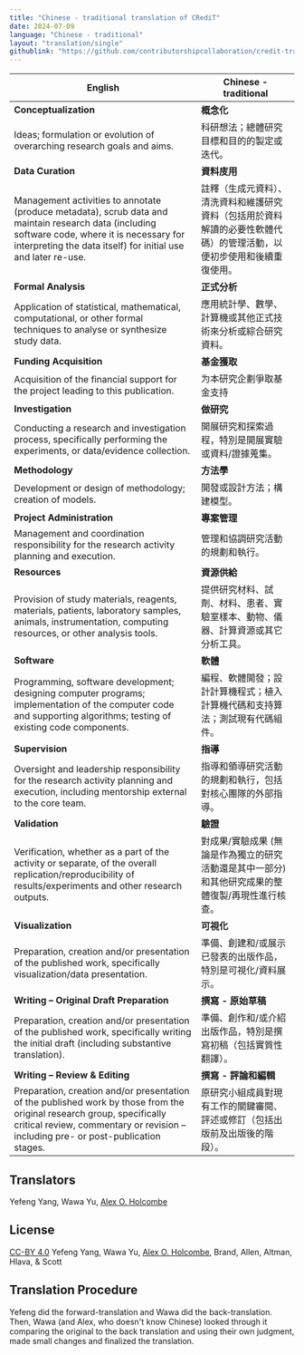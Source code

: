 ```yaml
---
title: "Chinese - traditional translation of CRediT"
date: 2024-07-09
language: "Chinese - traditional"
layout: "translation/single"
githublink: "https://github.com/contributorshipcollaboration/credit-translation/blob/main/translations/credit_translation_tc.json"
---
```


| English | Chinese - traditional |
| --- | --- |
| **Conceptualization** | **概念化** |
| Ideas; formulation or evolution of overarching research goals and aims. | 科研想法；總體研究目標和目的的製定或迭代。 |
| **Data Curation** | **資料庋用** |
| Management activities to annotate (produce metadata), scrub data and maintain research data (including software code, where it is necessary for interpreting the data itself) for initial use and later re-use. | 註釋（生成元資料）、清洗資料和維護研究資料（包括用於資料解讀的必要性軟體代碼）的管理活動，以便初步使用和後續重復使用。 |
| **Formal Analysis** | **正式分析** |
| Application of statistical, mathematical, computational, or other formal techniques to analyse or synthesize study data. | 應用統計學、數學、計算機或其他正式技術來分析或綜合研究資料。 |
| **Funding Acquisition** | **基金獲取** |
| Acquisition of the financial support for the project leading to this publication. | 为本研究企劃爭取基金支持 |
| **Investigation** | **做研究** |
| Conducting a research and investigation process, specifically performing the experiments, or data/evidence collection. | 開展研究和探索過程，特別是開展實驗或資料/證據蒐集。 |
| **Methodology** | **方法學** |
| Development or design of methodology; creation of models. | 開發或設計方法；構建模型。 |
| **Project Administration** | **專案管理** |
| Management and coordination responsibility for the research activity planning and execution. | 管理和協調研究活動的規劃和執行。 |
| **Resources** | **資源供給** |
| Provision of study materials, reagents, materials, patients, laboratory samples, animals, instrumentation, computing resources, or other analysis tools. | 提供研究材料、試劑、材料、患者、實驗室樣本、動物、儀器、計算資源或其它分析工具。 |
| **Software** | **軟體** |
| Programming, software development; designing computer programs; implementation of the computer code and supporting algorithms; testing of existing code components. | 編程、軟體開發；設計計算機程式；植入計算機代碼和支持算法；測試現有代碼組件。 |
| **Supervision** | **指導** |
| Oversight and leadership responsibility for the research activity planning and execution, including mentorship external to the core team. | 指導和領導研究活動的規劃和執行，包括對核心團隊的外部指導。 |
| **Validation** | **驗證** |
| Verification, whether as a part of the activity or separate, of the overall replication/reproducibility of results/experiments and other research outputs. |  對成果/實驗成果 (無論是作為獨立的研究活動還是其中一部分) 和其他研究成果的整體復製/再現性進行核查。 |
| **Visualization** | **可視化** |
| Preparation, creation and/or presentation of the published work, specifically visualization/data presentation. | 準備、創建和/或展示已發表的出版作品，特別是可視化/資料展示。 |
| **Writing – Original Draft Preparation** | **撰寫 - 原始草稿** |
| Preparation, creation and/or presentation of the published work, specifically writing the initial draft (including substantive translation). | 準備、創作和/或介紹出版作品，特別是撰寫初稿（包括實質性翻譯）。 |
| **Writing – Review & Editing** | **撰寫 - 評論和編輯** |
| Preparation, creation and/or presentation of the published work by those from the original research group, specifically critical review, commentary or revision – including pre- or post-publication stages. | 原研究小組成員對現有工作的關鍵審閱、評述或修訂（包括出版前及出版後的階段）。 |

## Translators

Yefeng  Yang, Wawa  Yu, [Alex O. Holcombe](https://orcid.org/0000-0003-2869-0085)


## License

[CC-BY 4.0](https://creativecommons.org/licenses/by/4.0/) Yefeng  Yang, Wawa  Yu, [Alex O. Holcombe](https://orcid.org/0000-0003-2869-0085), Brand, Allen, Altman, Hlava, & Scott
## Translation Procedure

Yefeng did the forward-translation and Wawa did the back-translation. Then, Wawa (and Alex, who doesn't know Chinese) looked through it comparing the original to the back translation and using their own judgment, made small changes and finalized the translation.

